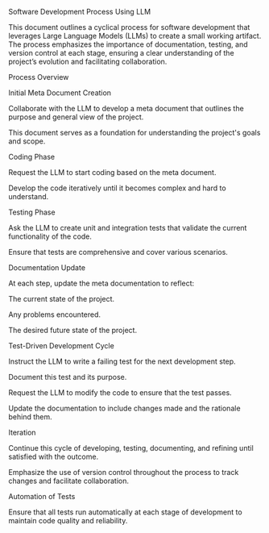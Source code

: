 Software Development Process Using LLM

This document outlines a cyclical process for software development that leverages Large Language Models (LLMs) to create a small working artifact. The process emphasizes the importance of documentation, testing, and version control at each stage, ensuring a clear understanding of the project’s evolution and facilitating collaboration.

Process Overview

Initial Meta Document Creation

Collaborate with the LLM to develop a meta document that outlines the purpose and general view of the project.

This document serves as a foundation for understanding the project's goals and scope.

Coding Phase

Request the LLM to start coding based on the meta document.

Develop the code iteratively until it becomes complex and hard to understand.

Testing Phase

Ask the LLM to create unit and integration tests that validate the current functionality of the code.

Ensure that tests are comprehensive and cover various scenarios.

Documentation Update

At each step, update the meta documentation to reflect:

The current state of the project.

Any problems encountered.

The desired future state of the project.

Test-Driven Development Cycle

Instruct the LLM to write a failing test for the next development step.

Document this test and its purpose.

Request the LLM to modify the code to ensure that the test passes.

Update the documentation to include changes made and the rationale behind them.

Iteration

Continue this cycle of developing, testing, documenting, and refining until satisfied with the outcome.

Emphasize the use of version control throughout the process to track changes and facilitate collaboration.

Automation of Tests

Ensure that all tests run automatically at each stage of development to maintain code quality and reliability.
